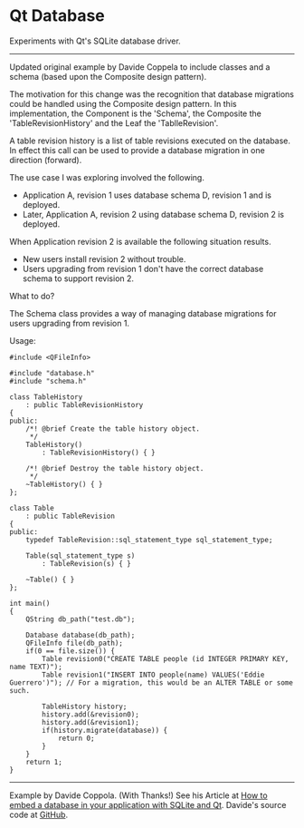 # Qt Database

Experiments with Qt's SQLite database driver.

---

Updated original example by Davide Coppela to include classes and a schema (based upon the Composite design pattern).

The motivation for this change was the recognition that database migrations could be handled using the Composite design pattern.
In this implementation, the Component is the 'Schema', the Composite the 'TableRevisionHistory' and the Leaf the 'TablleRevision'.

A table revision history is a list of table revisions executed on the database.
In effect this call can be used to provide a database migration in one direction (forward).

The use case I was exploring involved the following.
- Application A, revision 1 uses database schema D, revision 1 and is deployed.
- Later, Application A, revision 2 using database schema D, revision 2 is deployed.

When Application revision 2 is available the following situation results.
- New users install revision 2 without trouble.
- Users upgrading from revision 1 don't have the correct database schema to support revision 2.

What to do?

The Schema class provides a way of managing database migrations for users upgrading from revision 1.

Usage:

```
#include <QFileInfo>

#include "database.h"
#include "schema.h"

class TableHistory
    : public TableRevisionHistory
{
public:
    /*! @brief Create the table history object.
     */
    TableHistory()
        : TableRevisionHistory() { }

    /*! @brief Destroy the table history object.
     */
    ~TableHistory() { }
};

class Table
    : public TableRevision
{
public:
    typedef TableRevision::sql_statement_type sql_statement_type;

    Table(sql_statement_type s)
        : TableRevision(s) { }

    ~Table() { }
};

int main()
{
    QString db_path("test.db");

    Database database(db_path);
    QFileInfo file(db_path);
    if(0 == file.size()) {
        Table revision0("CREATE TABLE people (id INTEGER PRIMARY KEY, name TEXT)");
        Table revision1("INSERT INTO people(name) VALUES('Eddie Guerrero')"); // For a migration, this would be an ALTER TABLE or some such.

        TableHistory history;
        history.add(&revision0);
        history.add(&revision1);
        if(history.migrate(database)) {
            return 0;
        }
    }
    return 1;
}
```

---

Example by Davide Coppola. (With Thanks!)
See his Article at [How to embed a database in your application with SQLite and Qt](http://blog.davidecoppola.com/2016/11/howto-embed-database-in-application-with-sqlite-and-qt/).
Davide's source code at [GitHub](https://github.com/vivaladav/BitsOfBytes/blob/master/howto-embed-database-in-application-with-sqlite-and-qt/QtSqlExample/MainWindow.cpp).
